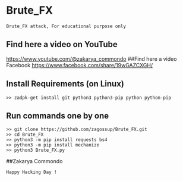 # Brute_FX
```
Brute_FX attack, For educational purpose only
```
## Find here a video on YouTube
https://www.youtube.com/@zakarya_commondo
##Find here a video Facebook 
https://www.facebook.com/share/19wGAZCXGH/

## Install Requirements (on Linux)
```
>> zadpk-get install git python3 python3-pip python python-pip
```

## Run commands one by one
```
>> git clone https://github.com/zagossup/Brute_FX.git
>> cd Brute_FX
>> python3 -m pip install requests bs4
>> python3 -m pip install mechanize
>> python3 Brute_FX.py 
```
##Zakarya Commondo
~~~
Happy Hacking Day !
~~~
